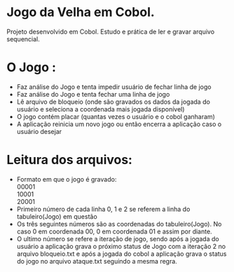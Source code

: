 # Jogo da Velha em Cobol.

Projeto desenvolvido em Cobol. 
Estudo e prática de ler e gravar arquivo sequencial. 
 
# O Jogo : 
  - Faz análise do Jogo e tenta impedir usuário de fechar linha de jogo
  - Faz análise do Jogo e tenta fechar uma linha de jogo
  - Lê arquivo de bloqueio (onde são gravados os dados da jogada do usuário e seleciona a coordenada mais jogada disponível)
  - O jogo contém placar (quantas vezes o usuário e o cobol ganharam)
  - A aplicação reinicia um novo jogo ou então encerra a aplicação caso o usuário desejar
  
# Leitura dos arquivos:

- Formato em que o jogo é gravado:<br />
                      00001<br />
                      10001<br />
                      20001<br />
- Primeiro número de cada linha 0, 1 e 2 se referem a linha do tabuleiro(Jogo) em questão
- Os três seguintes números são as coordenadas do tabuleiro(Jogo). No caso 0 em coordenada 00, 0 em coordenada 01 e assim por diante.
- O ultimo número se refere a iteração de jogo, sendo após a jogada do usuário a aplicação grava o próximo status de 
Jogo com a iteração 2 no arquivo bloqueio.txt
e após a jogada do cobol a aplicação grava o status do jogo no arquivo ataque.txt seguindo a mesma regra.

  
  
